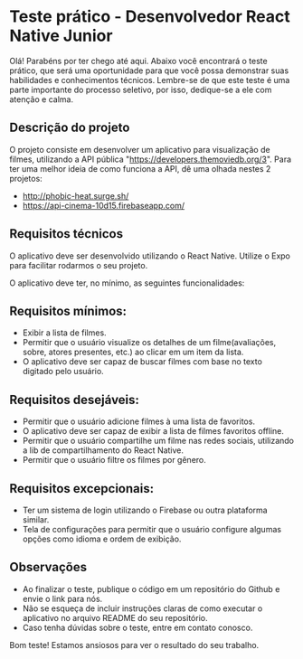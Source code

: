# Teste prático - Desenvolvedor React Native Junior 

Olá! Parabéns por ter chego até aqui. Abaixo você encontrará o teste prático, que será uma oportunidade para que você possa demonstrar suas habilidades e conhecimentos técnicos. Lembre-se de que este teste é uma parte importante do processo seletivo, por isso, dedique-se a ele com atenção e calma.

## Descrição do projeto

O projeto consiste em desenvolver um aplicativo para visualização de filmes, utilizando a API pública "https://developers.themoviedb.org/3". Para ter uma melhor ideia de como funciona a API, dê uma olhada nestes 2 projetos: 
- http://phobic-heat.surge.sh/
- https://api-cinema-10d15.firebaseapp.com/

## Requisitos técnicos

O aplicativo deve ser desenvolvido utilizando o React Native.
Utilize o Expo para facilitar rodarmos o seu projeto.

O aplicativo deve ter, no mínimo, as seguintes funcionalidades:

## Requisitos mínimos:

- Exibir a lista de filmes.
- Permitir que o usuário visualize os detalhes de um filme(avaliações, sobre, atores presentes, etc.) ao clicar em um item da lista.
- O aplicativo deve ser capaz de buscar filmes com base no texto digitado pelo usuário.

## Requisitos desejáveis:

- Permitir que o usuário adicione filmes à uma lista de favoritos.
- O aplicativo deve ser capaz de exibir a lista de filmes favoritos offline.
- Permitir que o usuário compartilhe um filme nas redes sociais, utilizando a lib de compartilhamento do React Native.
- Permitir que o usuário filtre os filmes por gênero.

## Requisitos excepcionais:

- Ter um sistema de login utilizando o Firebase ou outra plataforma similar.
- Tela de configurações para permitir que o usuário configure algumas opções como idioma e ordem de exibição.

## Observações
- Ao finalizar o teste, publique o código em um repositório do Github e envie o link para nós.
- Não se esqueça de incluir instruções claras de como executar o aplicativo no arquivo README do seu repositório.
- Caso tenha dúvidas sobre o teste, entre em contato conosco.

Bom teste! Estamos ansiosos para ver o resultado do seu trabalho.
